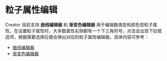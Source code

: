 # 粒子属性编辑

Creator 目前支持 **曲线编辑器** 和 **渐变色编辑器** 用于编辑数值型和颜色型粒子属性。在设置粒子属性时，大多数属性右侧都有一个下三角符号，点击会出现下拉框选项，根据需要选择后便会弹出对应的粒子属性编辑器。具体内容可参考：

- [曲线编辑器](curve-editor.md)
- [渐变色编辑器](gradient-editor.md)
